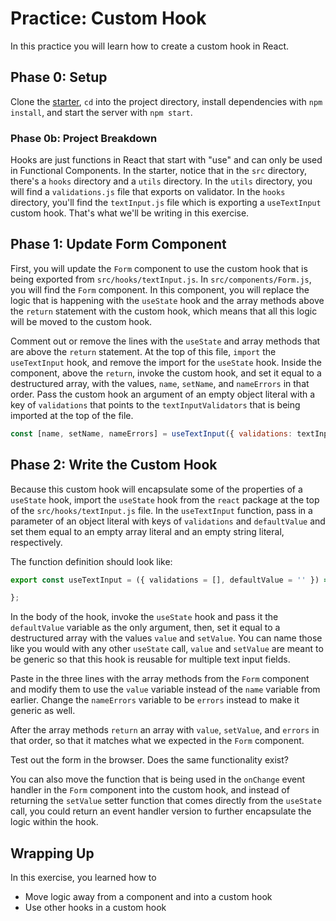 # Practice: Custom Hook

In this practice you will learn how to create a custom hook in React.

## Phase 0: Setup

Clone the [starter], `cd` into the project directory, install dependencies with
`npm install`, and start the server with `npm start`.

### Phase 0b: Project Breakdown

Hooks are just functions in React that start with "use" and can only be used in
Functional Components. In the starter, notice that in the `src` directory,
there's a `hooks` directory and a `utils` directory. In the `utils` directory,
you will find a `validations.js` file that exports on validator. In the `hooks`
directory, you'll find the `textInput.js` file which is exporting a
`useTextInput` custom hook. That's what we'll be writing in this exercise.

## Phase 1: Update Form Component

First, you will update the `Form` component to use the custom hook that is being
exported from `src/hooks/textInput.js`. In `src/components/Form.js`, you will
find the `Form` component. In this component, you will replace the logic that is
happening with the `useState` hook and the array methods above the `return`
statement with the custom hook, which means that all this logic will be
moved to the custom hook.

Comment out or remove the lines with the `useState` and array methods that are
above the `return` statement. At the top of this file, `import` the
`useTextInput` hook, and remove the import for the `useState` hook. Inside the
component, above the `return`, invoke the custom hook, and set it equal to a
destructured array, with the values, `name`, `setName`, and `nameErrors` in that
order. Pass the custom hook an argument of an empty object literal with a key of
`validations` that points to the `textInputValidators` that is being imported at
the top of the file.

```js
const [name, setName, nameErrors] = useTextInput({ validations: textInputValidators });
```

## Phase 2: Write the Custom Hook

Because this custom hook will encapsulate some of the properties of a `useState`
hook, import the `useState` hook from the `react` package at the top of the
`src/hooks/textInput.js` file. In the `useTextInput` function, pass in a
parameter of an object literal with keys of `validations` and `defaultValue` and
set them equal to an empty array literal and an empty string literal,
respectively.

The function definition should look like:

```js
export const useTextInput = ({ validations = [], defaultValue = '' }) => {

};
```

In the body of the hook, invoke the `useState` hook and pass it the
`defaultValue` variable as the only argument, then, set it equal to a
destructured array with the values `value` and `setValue`. You can name those
like you would with any other `useState` call, `value` and `setValue` are meant
to be generic so that this hook is reusable for multiple text input fields.

Paste in the three lines with the array methods from the `Form` component and
modify them to use the `value` variable instead of the `name` variable from
earlier. Change the `nameErrors` variable to be `errors` instead to make it
generic as well.

After the array methods `return` an array with `value`, `setValue`, and `errors`
in that order, so that it matches what we expected in the `Form` component.

Test out the form in the browser. Does the same functionality exist?

You can also move the function that is being used in the `onChange` event
handler in the `Form` component into the custom hook, and instead of returning
the `setValue` setter function that comes directly from the `useState` call, you
could return an event handler version to further encapsulate the logic within
the hook.

## Wrapping Up

In this exercise, you learned how to

* Move logic away from a component and into a custom hook
* Use other hooks in a custom hook

[starter]: ./starter
